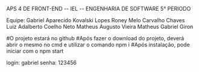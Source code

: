 APS 4 DE FRONT-END -- IEL -- ENGENHARIA DE SOFTWARE 5° PERIODO

Equipe: Gabriel Aparecido Kovalski Lopes
        Roney Melo Carvalho Chaves
        Luiz Adalberto Coelho Neto
        Matheus Augusto Vieira
        Matheus Gabriel Giron


#O projeto estará no github
#Após fazer o download do projeto, deverá abrir o mesmo no cmd e utilizar o comando npm i
#Após instalação, pode iniciar com o npm start

login: gabriel
senha: 123456